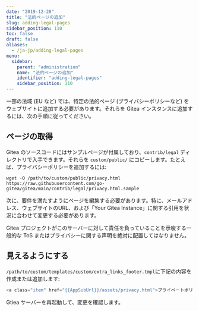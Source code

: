 ```yaml
---
date: "2019-12-28"
title: "法的ページの追加"
slug: adding-legal-pages
sidebar_position: 110
toc: false
draft: false
aliases:
  - /ja-jp/adding-legal-pages
menu:
  sidebar:
    parent: "administration"
    name: "法的ページの追加"
    identifier: "adding-legal-pages"
    sidebar_position: 110
---
```


一部の法域 (EU など) では、特定の法的ページ (プライバシーポリシーなど) をウェブサイトに追加する必要があります。それらを Gitea インスタンスに追加するには、次の手順に従ってください。

## ページの取得

Gitea のソースコードにはサンプルページが付属しており、`contrib/legal` ディレクトリで入手できます。それらを `custom/public/` にコピーします。たとえば、プライバシーポリシーを追加するには:

```
wget -O /path/to/custom/public/privacy.html https://raw.githubusercontent.com/go-gitea/gitea/main/contrib/legal/privacy.html.sample
```

次に、要件を満たすようにページを編集する必要があります。特に、メールアドレス、ウェブサイトのURL、および「Your Gitea Instance」に関する引用を状況に合わせて変更する必要があります。

Gitea プロジェクトがこのサーバーに対して責任を負っていることを示唆する一般的な ToS またはプライバシーに関する声明を絶対に配置してはなりません。

## 見えるようにする

`/path/to/custom/templates/custom/extra_links_footer.tmpl`に下記の内容を作成または追加します:

```go
<a class="item" href="{{AppSubUrl}}/assets/privacy.html">プライベートポリシー</a>
```

Gtiea サーバーを再起動して、変更を確認します。
